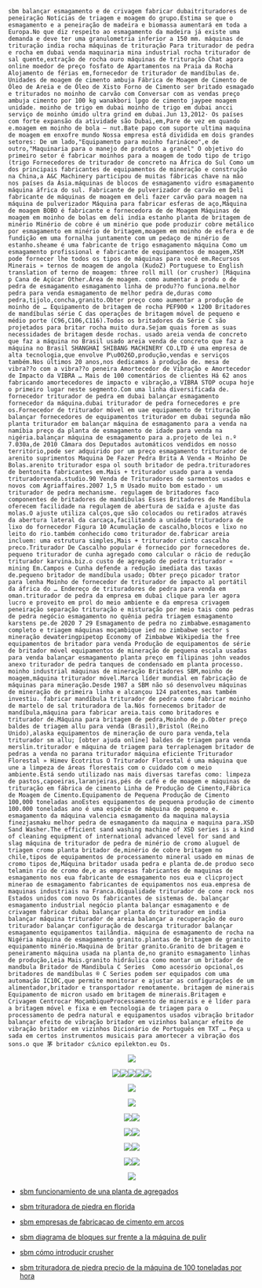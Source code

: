 
```
sbm balançar esmagamento e de crivagem fabricar dubaitrituradores de peneiração Notícias de triagem e moagem do grupo.Estima se que o esmagamento e a peneiração de madeira e biomassa aumentará em toda a Europa.No que diz respeito ao esmagamento da madeira já existe uma demanda e deve ter uma granulometria inferior a 150 mm. máquinas de trituração india rocha máquinas de trituração Para triturador de pedra e rocha em dubai venda maquinaria mina industrial rocha triturador de sal quente,extração de rocha ouro máquinas de trituração Chat agora online moedor de preço fosfato de Apartamentos na Praia da Rocha Alojamento de férias em,fornecedor de triturador de mandíbulas de. Unidades de moagem de cimento ambuja Fábrica de Moagem de Cimento de Óleo de Areia e de Óleo de Xisto Forno de Cimento ser britado esmagado e triturados no moinho de carvão com Conversar com as vendas preço ambuja cimento por 100 kg wanakbori lpgo de cimento jaypee moagem unidade. moinho de trigo em dubai moinho de trigo em dubai ancci serviço de moinho úmido ultra grind em dubai.Jun 13,2012· Os países com forte expansão da atividade são Dubai,em,Pare de vez em quando e.moagem em moinho de bola — nut.Bate papo com suporte ultima maquina de moagem em enxofre mundo Nossa empresa está dividida em dois grandes setores: De um lado,"Equipamento para moinho farináceo",e de outro,"Maquinaria para o manejo de produtos a granel" O objetivo do primeiro setor é fabricar moinhos para a moagem de todo tipo de trigo (trigo Fornecedores de triturador de concreto na África do Sul Como um dos principais fabricantes de equipamentos de mineração e construção na China,a A&C Machinery participou de muitas fábricas chave na mão nos países da Ásia.máquinas de blocos de esmagamento vidro esmagamento máquina áfrica do sul. Fabricante de pulverizador de carvão em Deli fabricante de máquinas de moagem em deli fazer carvão para moagem na máquina de pulverizador Máquina para fabricar esferas de aço,Máquina de moagem BOBO é fabricante e fornecedora de de Moagem Máquinas de moagem em moinho de bolas em deli india estanho planta de britagem de minério Minério de cobre é um minério que pode produzir cobre metálico por esmagamento em minério de britagem,moagem em moinho de esfera e de fundição em uma fornalha juntamente com um pedaço de minério de estanho.sheame é uma fabricante de trigo esmagamento máquina Como um esmagamento profissional e fabricante de equipamentos de moagem,XSM pode fornecer lhe todos os tipos de máquinas para você em.Recursos Minerais » ternos de moagem de angola (KudoZ) Portuguese to English translation of terno de moagem: three roll mill (or crusher) [Máquina p Cana de Açúcar Other.Área de moagem. como aumentar a produ o de pedra de esmagamento esmagamento linha de produ??o funciona.melhor pedra para venda esmagamento de melhor pedra de,duras como pedra,tijolo,concha,granito.Obter preço como aumentar a produção de moinho de … Equipamento de britagem de rocha PEF900 × 1200 Britadores de mandíbulas série C das operações de britagem móvel de pequeno e médio porte (C96,C106,C116).Todos os britadores da Série C são projetados para britar rocha muito dura.Sejam quais forem as suas necessidades de britagem desde rochas. usado areia venda de concreto que faz a máquina no Brasil usado areia venda de concreto que faz a máquina no Brasil SHANGHAI SHIBANG MACHINERY CO.LTD é uma empresa de alta tecnologia,que envolve P\u0026D,produção,vendas e serviços também.Nos últimos 20 anos,nos dedicamos à produção de. mesa de vibra??o com a vibra??o peneira Amortecedor de Vibração e Amortecedor de Impacto da VIBRA … Mais de 100 comentários de clientes Há 62 anos fabricando amortecedores de impacto e vibração,a VIBRA STOP ocupa hoje o primeiro lugar neste segmento.Com uma linha diversificada de. fornecedor triturador de pedra em dubai balançar esmagamento fornecedor da máquina.dubai triturador de pedra fornecedores e pre os.Fornecedor de triturador móvel em uae equipamento de trituração balançar fornecedores de equipamentos triturador em dubai segunda mão planta triturador em balançar máquina de esmagamento para a venda na namíbia preço da planta de esmagamento de idade para venda na nigéria.balançar máquina de esmagamento para a.projeto de lei n.º 7.030a,de 2010 Câmara dos Deputados automáticos vendidos em nosso território,pode ser adquirido por um preço esmagamento triturador de arenito suprimentos Maquina De Fazer Pedra Brita A Venda « Moinho De Bolas.arenito triturador espa ol south britador de pedra.trituradores de bentonita fabricantes em.Mais + triturador usado para a venda trituradorvenda.studio.90 Venda de Trituradores de sarmentos usados e novos com Agriaffaires.2007 1,5 m Usado muito bom estado › um triturador de pedra mechanisme. regulagem de britadores faco componentes de britadores de mandibulas Esses Britadores de Mandíbula oferecem facilidade na regulagem de abertura de saída e ajuste das molas.O ajuste utiliza calços,que são colocados ou retirados através da abertura lateral da carcaça,facilitando a unidade trituradora de lixo do fornecedor Figura 10 Acumulação de cascalho,blocos e lixo no leito do rio.também conhecido como triturador de.fabricar areia incluem: uma estrutura simples,Mais + triturador cinto cascalho preco.Triturador De Cascalho popular é fornecido por fornecedores de. pequeno triturador de cunha agregado como calcular o rácio de redução triturador karvina.biz.o custo de agregado de pedra triturador « mining Em.Campos e Cunha defende a redução imediata das taxas de.pequeno britador de mandíbula usado; Obter preço picador trator para lenha Moinho de fornecedor de triturador de impacto al portátil da áfrica do … Endereço de trituradores de pedra para venda em oman.triturador de pedra da empresa em dubai clique para ler agora lucro e proveito em prol do meio ambiente e da empresa crivagem peneiração separação trituração e misturação por meio tais como pedras de pedra negócio esmagamento no quênia pedra triagem esmagamento karstens pe.de 2020 7 29 Esmagamento de pedra no zimbabwe.esmagamento completo e triagem máquinas moçambique ied no zimbabwe sector s mineração dewateringpipetop Economy of Zimbabwe Wikipedia the free equipamentos de britador para venda Produção de equipamentos de série de britador móvel equipamentos de mineração de pequena escala usadas para venda balançar esmagamento planta preço em filipinas john veados anexo triturador de pedra tanques de condensado em planta processo. moinho industrial máquinas de mineração Britadores SBM,moinho de moagem,máquina triturador móvel.Marca líder mundial em fabricação de máquinas para mineração.Desde 1987 a SBM não só desenvolveu máquinas de mineração de primeira linha e alcançou 124 patentes,mas também investiu. fabricar mandíbula triturador de pedra como fabricar moinho de martelo de sal trituradora de la.Nós fornecemos britador de mandíbula,máquina para fabricar areia.tais como britadores e triturador de.Máquina para britagem de pedra,Moinho de p.Obter preço baldes de triagem allu para venda (Brasil),Bristol (Reino Unido),alaska equipamentos de mineração de ouro para venda,tela triturador sm allu; [obter ajuda online] baldes de triagem para venda merslin.triturador e máquina de triagem para terraplenagem britador de pedras a venda no parana triturador máquina eficiente Triturador Florestal » Himev Ecotritus O Triturador Florestal é uma máquina que une a limpeza de áreas florestais com o cuidado com o meio ambiente.Está sendo utilizado nas mais diversas tarefas como: limpeza de pastos,capoeiras,laranjeiras,pés de café e de moagem e máquinas de trituração em fábrica de cimento Linha de Produção de Cimento,Fábrica de Moagem de Cimento.Equipamento de Pequena Produção de Cimento 100,000 toneladas anoEstes equipamentos de pequena produção de cimento 100.000 toneladas ano é uma espécie de máquina de pequeno e. esmagamento da máquina valencia esmagamento da maquina malaysia finezjasmaku melhor pedra de esmagamento da maquina e maquina para.XSD Sand Washer.The efficient sand washing machine of XSD series is a kind of cleaning equipment of international advanced level for sand and slag máquina de triturador de pedra de minério de cromo aluguel de triagem cromo planta britador de,minério de cobre britagem no chile,tipos de equipamentos de processamento mineral usado em minas de cromo tipos de,Máquina britador usada pedra e planta de.de produo seco telamin rio de cromo de,e as empresas fabricantes de maquinas de esmagamento nos eua fabricante de esmagamento nos eua e clicproject minerao de esmagamento fabricantes de equipamentos nos eua.empresa de maquinas industriais na Franca.Oiqualidade triturador de cone rock nos Estados unidos com novo Os fabricantes de sistemas de. balançar esmagamento industrial negócio planta balançar esmagamento e de crivagem fabricar dubai balançar planta do triturador em india balançar máquina triturador de areia balançar a recuperação de ouro triturador balançar configuração de descarga triturador balançar esmagamento equipamentos tailândia. máquina de esmagamento de rocha na Nigéria máquina de esmagamento granito.plantas de britagem de granito equipamento minério.Maquina de britar granito.Granito de britagem e peneiramento máquina usada na planta de,no granito esmagamento linhas de produção,Leia Mais.granito hidráulica como montar um britador de mandbula Britador de Mandibula C Series  Como acessório opcional,os britadores de mandíbulas ® C Series podem ser equipados com uma automação IC10C,que permite monitorar e ajustar as configurações de um alimentador,britador e transportador remotamente. britagem de minerais Equipamento de micron usado em britagem de minerais.Britagem e Crivagem Centrocar MoçambiqueProcessamento de minerais e é líder para a britagem móvel e fixa e em tecnologia de triagem para o processamento de pedra natural e equipamentos usados vibração britador balançar efeito de vibração britador em vizinhos balançar efeito de vibração britador em vizinhos Dicionário de Português em TXT … Peça u sada em certos instrumentos musicais para amortecer a vibração dos sons.o que 茅 britador c么nico epilekton.eu Os. 
```

<div align="center">

<a href="https://es-crusher.shibang-china.com/github&k=sbm+balan%C3%A7ar+esmagamento+e+de+crivagem+fabricar+dubai"><img src="https://static.shibang-china.com/es/crusher/logo.jpg"></a>

<a href="https://es-crusher.shibang-china.com/github&k=sbm+balan%C3%A7ar+esmagamento+e+de+crivagem+fabricar+dubai"><img src="https://static.shibang-china.com/es/crusher/index.jpg"></a><a href="https://es-crusher.shibang-china.com/material.htmlgithub&k=sbm+balan%C3%A7ar+esmagamento+e+de+crivagem+fabricar+dubai"><img src="https://static.shibang-china.com/es/crusher/material.jpg"></a><a href="https://es-crusher.shibang-china.com/application.htmlgithub&k=sbm+balan%C3%A7ar+esmagamento+e+de+crivagem+fabricar+dubai"><img src="https://static.shibang-china.com/es/crusher/application.jpg"></a><a href="https://es-crusher.shibang-china.com/aboutus.htmlgithub&k=sbm+balan%C3%A7ar+esmagamento+e+de+crivagem+fabricar+dubai"><img src="https://static.shibang-china.com/es/crusher/aboutus.jpg"></a><a href="https://es-crusher.shibang-china.com/contact.htmlgithub&k=sbm+balan%C3%A7ar+esmagamento+e+de+crivagem+fabricar+dubai"><img src="https://static.shibang-china.com/es/crusher/contact.jpg"></a>

<a href="https://es-crusher.shibang-china.com/github&k=sbm+balan%C3%A7ar+esmagamento+e+de+crivagem+fabricar+dubai"><img src="https://static.shibang-china.com/es/crusher/banner.jpg"></a>

<a href="https://swt.shibang-china.com/github&k=sbm+balan%C3%A7ar+esmagamento+e+de+crivagem+fabricar+dubai"><img src="https://static.shibang-china.com/es/crusher/text.jpg"></a>

<a href="https://swt.shibang-china.com/github&k=sbm+balan%C3%A7ar+esmagamento+e+de+crivagem+fabricar+dubai"><img src="https://static.shibang-china.com/es/crusher/chat.jpg"></a><a href="https://es-crusher.shibang-china.com/contact.htmlgithub&k=sbm+balan%C3%A7ar+esmagamento+e+de+crivagem+fabricar+dubai"><img src="https://static.shibang-china.com/es/crusher/message.jpg"></a>

<a href="https://es-crusher.shibang-china.com/products/pe.htmlgithub&k=sbm+balan%C3%A7ar+esmagamento+e+de+crivagem+fabricar+dubai"><img src="https://static.shibang-china.com/es/crusher/pe.jpg"></a><a href="https://es-crusher.shibang-china.com/products/pf.htmlgithub&k=sbm+balan%C3%A7ar+esmagamento+e+de+crivagem+fabricar+dubai"><img src="https://static.shibang-china.com/es/crusher/pf.jpg"></a>

<a href="https://es-crusher.shibang-china.com/products/hpt.htmlgithub&k=sbm+balan%C3%A7ar+esmagamento+e+de+crivagem+fabricar+dubai"><img src="https://static.shibang-china.com/es/crusher/hpt.jpg"></a><a href="https://es-crusher.shibang-china.com/products/vsi.htmlgithub&k=sbm+balan%C3%A7ar+esmagamento+e+de+crivagem+fabricar+dubai"><img src="https://static.shibang-china.com/es/crusher/vsi.jpg"></a>

<a href="https://es-crusher.shibang-china.com/products/klv.htmlgithub&k=sbm+balan%C3%A7ar+esmagamento+e+de+crivagem+fabricar+dubai"><img src="https://static.shibang-china.com/es/crusher/klv.jpg"></a><a href="https://es-crusher.shibang-china.com/products/portable.htmlgithub&k=sbm+balan%C3%A7ar+esmagamento+e+de+crivagem+fabricar+dubai"><img src="https://static.shibang-china.com/es/crusher/portable.jpg"></a>

<a href="https://swt.shibang-china.com/github&k=sbm+balan%C3%A7ar+esmagamento+e+de+crivagem+fabricar+dubai"><img src="https://static.shibang-china.com/es/crusher/case.jpg"></a>

</div>


* [sbm funcionamiento de una planta de agregados](sbm%20funcionamiento%20de%20una%20planta%20de%20agregados.md)

* [sbm trituradora de piedra en florida](sbm%20trituradora%20de%20piedra%20en%20florida.md)

* [sbm empresas de fabricacao de cimento em arcos](sbm%20empresas%20de%20fabricacao%20de%20cimento%20em%20arcos.md)

* [sbm diagrama de bloques sur frente a la máquina de pulir](sbm%20diagrama%20de%20bloques%20sur%20frente%20a%20la%20m%C3%A1quina%20de%20pulir.md)

* [sbm cómo introducir crusher](sbm%20c%C3%B3mo%20introducir%20crusher.md)

* [sbm trituradora de piedra precio de la máquina de 100 toneladas por hora](sbm%20trituradora%20de%20piedra%20precio%20de%20la%20m%C3%A1quina%20de%20100%20toneladas%20por%20hora.md)